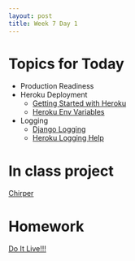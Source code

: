 ```yaml
---
layout: post
title: Week 7 Day 1
---
```


# Topics for Today
* Production Readiness
* Heroku Deployment
  * [Getting Started with Heroku](https://devcenter.heroku.com/articles/getting-started-with-django)
  * [Heroku Env Variables](https://devcenter.heroku.com/articles/config-vars)
* Logging
  * [Django Logging](https://docs.djangoproject.com/en/1.8/topics/logging/)
  * [Heroku Logging Help](http://stackoverflow.com/questions/18920428/django-logging-on-heroku)

# In class project
[Chirper](https://github.com/tiy-lv-python-2015-10/chirper/tree/week7day1)

# Homework
[Do It Live!!!](https://github.com/tiy-lv-python-2015-10/do-it-live)
